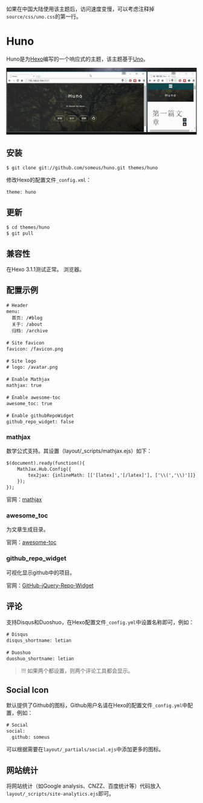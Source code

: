 如果在中国大陆使用该主题后，访问速度变慢，可以考虑注释掉`source/css/uno.css`的第一行。


# Huno

Huno是为[Hexo](http://hexo.io/)编写的一个响应式的主题，该主题基于[Uno](https://github.com/daleanthony/uno/)。

![](./demo.gif)



## 安装

```plain
$ git clone git://github.com/someus/huno.git themes/huno
```

修改Hexo的配置文件`_config.xml`：
```plain
theme: huno
```

## 更新

```plain
$ cd themes/huno
$ git pull
```


## 兼容性
在Hexo 3.1.1测试正常。
浏览器。

## 配置示例

```plain
# Header
menu:
  首页: /#blog
  关于: /about
  归档: /archive

# Site favicon
favicon: /favicon.png

# Site logo
# logo: /avatar.png

# Enable Mathjax
mathjax: true

# Enable awesome-toc
awesome_toc: true

# Enable githubRepoWidget
github_repo_widget: false
```

### mathjax
数学公式支持。其设置（layout/_scripts/mathjax.ejs）如下：
```
$(document).ready(function(){
    MathJax.Hub.Config({ 
        tex2jax: {inlineMath: [['[latex]','[/latex]'], ['\\(','\\)']]} 
    });
});
```

官网：[mathjax](https://www.mathjax.org/)


### awesome_toc
为文章生成目录。

官网：[awesome-toc](https://github.com/someus/awesome-toc)


### github_repo_widget
可视化显示github中的项目。

官网：[GitHub-jQuery-Repo-Widget](https://github.com/JoelSutherland/GitHub-jQuery-Repo-Widget)


## 评论
支持Disqus和Duoshuo，在Hexo配置文件`_config.yml`中设置名称即可，例如：
```plain
# Disqus
disqus_shortname: letian

# Duoshuo
duoshuo_shortname: letian
```

> !!! 如果两个都设置，则两个评论工具都会显示。

## Social Icon
默认提供了Github的图标，Github用户名请在Hexo的配置文件`_config.yml`中配置，例如：
```
# Social
social:
  github: someus
```

可以根据需要在`layout/_partials/social.ejs`中添加更多的图标。


## 网站统计
将网站统计（如Google analysis、CNZZ、百度统计等）代码放入`layout/_scripts/site-analytics.ejs`即可。



